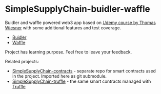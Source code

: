 
# SimpleSupplyChain-buidler-waffle

Buidler and waffle powered web3 app based on [Udemy course by Thomas Wiesner](https://www.udemy.com/course/blockchain-developer) with some additional features and test coverage.

- [Buidler](https://buidler.dev/)
- [Waffle](http://getwaffle.io)

Project has learning purpose. Feel free to leave your feedback.

Related projects:

- [SimpleSupplyChain-contracts](https://github.com/PiotrMisiurek/SimpleSupplyChain-contracts) - separate repo for smart contracts used in the project. Imported here as git submodule.
- [SimpleSupplyChain-truffle](https://github.com/PiotrMisiurek/SimpleSupplyChain-truffle) - the same smart contracts managed with [Truffle](http://trufflesuite.com)